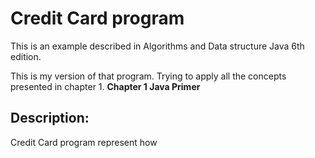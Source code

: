 # Credit Card program

This is an example described in Algorithms and Data structure Java 6th edition.

This is my version of that program. Trying to apply all the concepts presented in chapter 1. 
**Chapter 1 Java Primer**


## Description:

Credit Card program represent how 